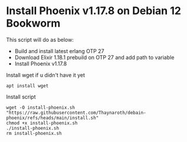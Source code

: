 # Install Phoenix v1.17.8 on Debian 12 Bookworm
This script will do as below:
- Build and install latest erlang OTP 27
- Download Elixir 1.18.1 prebuild on OTP 27 and add path to variable
- Install Phoenix v1.17.8

Install wget if u didn't have it yet

```
apt install wget
```
Install script
```
wget -O install-phoenix.sh "https://raw.githubusercontent.com/Thaynaroth/debain-phoenix/refs/heads/main/install.sh"
chmod +x install-phoenix.sh
./install-phoenix.sh
rm install-phoenix.sh
```
